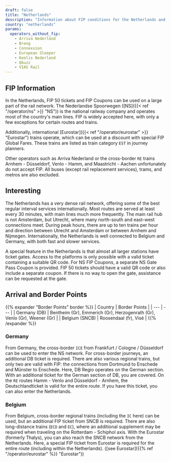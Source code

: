 ```yaml
---
draft: false
title: "Netherlands"
description: "Information about FIP conditions for the Netherlands and which operators offer discounts."
country: "netherlands"
params:
  operators_without_fip:
    - Arriva Nederland
    - Breng
    - Connexxion
    - European Sleeper
    - Keolis Nederland
    - Qbuzz
    - VIAS Rail
---
```


## FIP Information

In the Netherlands, FIP 50 tickets and FIP Coupons can be used on a large part of the rail network. The Nederlandse Spoorwegen ([NS]({{< ref "/operator/ns" >}} "NS")) is the national railway company and operates most of the country's main lines. FIP is widely accepted here, with only a few exceptions for certain routes and trains.

Additionally, international [Eurostar]({{< ref "/operator/eurostar" >}} "Eurostar") trains operate, which can be used at a discount with special FIP Global Fares. These trains are listed as train category `EST` in journey planners.

Other operators such as Arriva Nederland or the cross-border `RE` trains Arnhem - Düsseldorf, Venlo - Hamm, and Maastricht - Aachen unfortunately do not accept FIP. All buses (except rail replacement services), trams, and metros are also excluded.

## Interesting

The Netherlands has a very dense rail network, offering some of the best regular interval services internationally. Most routes are served at least every 30 minutes, with main lines much more frequently. The main rail hub is not Amsterdam, but Utrecht, where many north-south and east-west connections meet. During peak hours, there are up to ten trains per hour and direction between Utrecht and Amsterdam or between Arnhem and Nijmegen. Internationally, the Netherlands is well connected to Belgium and Germany, with both fast and slower services.

A special feature in the Netherlands is that almost all larger stations have ticket gates. Access to the platforms is only possible with a valid ticket containing a suitable QR code. For NS FIP Coupons, a separate NS Gate Pass Coupon is provided. FIP 50 tickets should have a valid QR code or also include a separate coupon. If there is no way to open the gate, assistance can be requested at the gate.

## Arrival and Border Points

{{% expander "Border Points" border %}}
| Country | Border Points |
| --- | --- |
| Germany (DB) | Bentheim (Gr), Emmerich (Gr), Herzogenrath (Gr), Venlo (Gr), Weener (Gr) |
| Belgium (SNCB) | Roosendaal (fr), Visé |
{{% /expander %}}

### Germany

From Germany, the cross-border `ICE` from Frankfurt / Cologne / Düsseldorf can be used to enter the NS network. For cross-border journeys, an additional DB ticket is required. There are also various regional trains, but only two are valid with FIP: the connections from Dortmund to Enschede and Münster to Enschede. Here, DB Regio operates on the German section. With an additional ticket for the German section of DB, you are covered. On the `RE` routes Hamm - Venlo and Düsseldorf - Arnhem, the Deutschlandticket is valid for the entire route. If you have this ticket, you can also enter the Netherlands.

### Belgium

From Belgium, cross-border regional trains (including the `IC` here) can be used, but an additional FIP ticket from SNCB is required. There are also long-distance trains (`ECD` and `EC`), where an additional supplement may be required when traveling on the Rotterdam - Schiphol axis. With the Eurostar (formerly Thalys), you can also reach the SNCB network from the Netherlands. Here, a special FIP ticket from Eurostar is required for the entire route (including within the Netherlands). ([see Eurostar]({{% ref "/operator/eurostar" %}} "Eurostar"))
